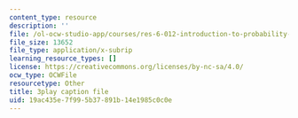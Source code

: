 ```yaml
---
content_type: resource
description: ''
file: /ol-ocw-studio-app/courses/res-6-012-introduction-to-probability-spring-2018/19ac435e7f995b37891b14e1985c0c0e_WXIU2tK4qtc.vtt
file_size: 13652
file_type: application/x-subrip
learning_resource_types: []
license: https://creativecommons.org/licenses/by-nc-sa/4.0/
ocw_type: OCWFile
resourcetype: Other
title: 3play caption file
uid: 19ac435e-7f99-5b37-891b-14e1985c0c0e
---
```

